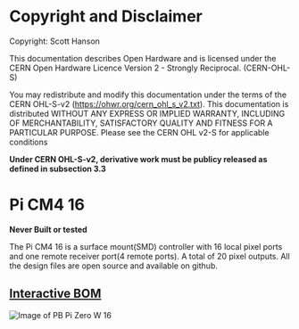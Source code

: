 # Copyright and Disclaimer
Copyright: Scott Hanson

This documentation describes Open Hardware and is licensed under the CERN Open Hardware Licence Version 2 - Strongly Reciprocal. (CERN-OHL-S)

You may redistribute and modify this documentation under the terms of the CERN OHL-S-v2 (https://ohwr.org/cern_ohl_s_v2.txt). This documentation is distributed WITHOUT ANY EXPRESS OR IMPLIED WARRANTY, INCLUDING OF MERCHANTABILITY, SATISFACTORY QUALITY AND FITNESS FOR A PARTICULAR PURPOSE. Please see the CERN OHL v2-S for applicable conditions

**Under CERN OHL-S-v2, derivative work must be publicy released as defined in subsection 3.3**

# Pi CM4 16

**Never Built or tested**

The Pi CM4 16 is a surface mount(SMD) controller with 16 local pixel ports and one remote receiver port(4 remote ports). A total of 20 pixel outputs. All the design files are open source and available on github.

## [Interactive BOM](https://computergeek1507.github.io/PB_16/Pi_CM4_16_SMD/bom/ibom)

![Image of PB Pi Zero W 16](https://github.com/computergeek1507/PB_16/raw/master/Pi_CM4_16_SMD/Pi_CM4_16.png)



